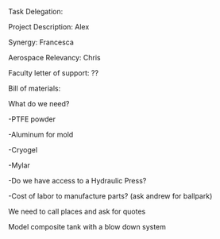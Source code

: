 Task Delegation:

Project Description: Alex

Synergy: Francesca

Aerospace Relevancy: Chris

Faculty letter of support: ??

Bill of materials:

What do we need?

-PTFE powder

-Aluminum for mold

-Cryogel

-Mylar

-Do we have access to a Hydraulic Press?

-Cost of labor to manufacture parts? (ask andrew for ballpark)

We need to call places and ask for quotes

Model composite tank with a blow down system
